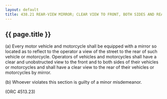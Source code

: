 ---
layout: default 
title: 438.21 REAR-VIEW MIRROR; CLEAR VIEW TO FRONT, BOTH SIDES AND REAR.---

{{ page.title }}
----------------

​(a) Every motor vehicle and motorcycle shall be equipped with a mirror
so located as to reflect to the operator a view of the street to the
rear of such vehicle or motorcycle. Operators of vehicles and
motorcycles shall have a clear and unobstructed view to the front and to
both sides of their vehicles or motorcycles and shall have a clear view
to the rear of their vehicles or motorcycles by mirror.

​(b) Whoever violates this section is guilty of a minor misdemeanor.

(ORC 4513.23)
